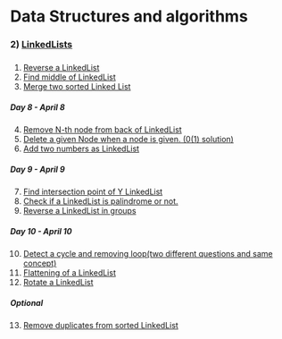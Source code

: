 # Data Structures and algorithms

### 2) [LinkedLists](https://github.com/Rani-dha/DSA/tree/master/2%20LinkedList)
#####
1. [Reverse a LinkedList](https://github.com/Rani-dha/DSA/tree/master/2%20LinkedList/1%20Reverse%20%20a%20LinkedList)
2. [Find middle of LinkedList](https://github.com/Rani-dha/DSA/tree/master/2%20LinkedList/2%20Middle%20of%20the%20LinkedList)
3. [Merge two sorted Linked List](https://github.com/Rani-dha/DSA/tree/master/2%20LinkedList/3%20Merge%20two%20sorted%20LinkedList)

##### Day 8 - April 8
4. [Remove N-th node from back of LinkedList](https://github.com/Rani-dha/DSA/tree/master/2%20LinkedList/4%20Remove%20Nth%20node%20from%20the%20End%20of%20the%20LinkedList)
5. [Delete a given Node when a node is given. (0(1) solution)](https://github.com/Rani-dha/DSA/tree/master/2%20LinkedList/%20Delete%20the%20given%20node%20when%20the%20node%20is%20given)
6. [Add two numbers as LinkedList](https://github.com/Rani-dha/DSA/tree/master/2%20LinkedList/6%20Add%20two%20numbers%20in%20LinkedList)

##### Day 9 - April 9
7. [Find intersection point of Y LinkedList](https://github.com/Rani-dha/DSA/tree/master/2%20LinkedList/7%20Intersection%20of%20two%20LinkedLists)
8. [Check if a LinkedList is palindrome or not.]()
9. [Reverse a LinkedList in groups]()

##### Day 10 - April 10
10. [Detect a cycle and removing loop(two different questions and same concept)]()
11. [Flattening of a LinkedList]()
12. [Rotate a LinkedList](https://github.com/Rani-dha/DSA/tree/master/2%20LinkedList/12%20Rotate%20a%20LinkedList)

##### Optional
13. [Remove duplicates from  sorted LinkedList](https://github.com/Rani-dha/DSA/tree/master/2%20LinkedList/13%20Remove%20duplicates%20from%20sorted%20LinkedList)
